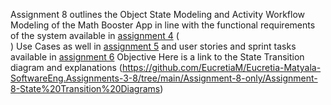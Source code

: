 Assignment 8 outlines the Object State Modeling and Activity Workflow Modeling of the Math Booster App in line with the functional requirements of the system available in [assignment 4](https://github.com/EucretiaM/EucretiaM-Matyala-Assignment-4) (<br >)
Use Cases as well in [assignment 5](https://github.com/EucretiaM/EucretiaM-Matyala-Assignment-5)
and user stories and sprint tasks available in [assignment 6](https://github.com/EucretiaM/EucretiaM-Matyala-Assignment-6)
Objective
Here is a link to the State Transition diagram and explanations
(https://github.com/EucretiaM/Eucretia-Matyala-SoftwareEng.Assignments-3-8/tree/main/Assignment-8-only/Assignment-8-State%20Transition%20Diagrams)
